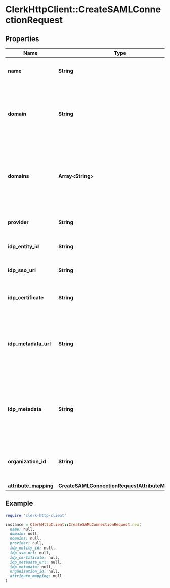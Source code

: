 # ClerkHttpClient::CreateSAMLConnectionRequest

## Properties

| Name | Type | Description | Notes |
| ---- | ---- | ----------- | ----- |
| **name** | **String** | The name to use as a label for this SAML Connection |  |
| **domain** | **String** | The domain of your organization. Sign in flows using an email with this domain, will use this SAML Connection. | [optional] |
| **domains** | **Array&lt;String&gt;** | The domains of your organization. Sign in flows using an email with one of these domains, will use this SAML Connection. | [optional] |
| **provider** | **String** | The IdP provider of the connection. |  |
| **idp_entity_id** | **String** | The Entity ID as provided by the IdP | [optional] |
| **idp_sso_url** | **String** | The Single-Sign On URL as provided by the IdP | [optional] |
| **idp_certificate** | **String** | The X.509 certificate as provided by the IdP | [optional] |
| **idp_metadata_url** | **String** | The URL which serves the IdP metadata. If present, it takes priority over the corresponding individual properties | [optional] |
| **idp_metadata** | **String** | The XML content of the IdP metadata file. If present, it takes priority over the corresponding individual properties | [optional] |
| **organization_id** | **String** | The ID of the organization to which users of this SAML Connection will be added | [optional] |
| **attribute_mapping** | [**CreateSAMLConnectionRequestAttributeMapping**](CreateSAMLConnectionRequestAttributeMapping.md) |  | [optional] |

## Example

```ruby
require 'clerk-http-client'

instance = ClerkHttpClient::CreateSAMLConnectionRequest.new(
  name: null,
  domain: null,
  domains: null,
  provider: null,
  idp_entity_id: null,
  idp_sso_url: null,
  idp_certificate: null,
  idp_metadata_url: null,
  idp_metadata: null,
  organization_id: null,
  attribute_mapping: null
)
```

